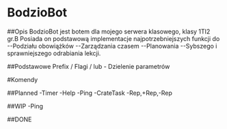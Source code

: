 # BodzioBot


##Opis
BodzioBot jest botem dla mojego serwera klasowego, klasy 1TI2 gr.B
Posiada on podstawową implementacje najpotrzebniejszych funkcji do 
--Podziału obowiążków
--Zarządzania czasem
--Planowania
--Sybszego i sprawniejszego odrabiania lekcji.

##Podstawowe
Prefix /
Flagi / lub -
Dzielenie parametrów 

#Komendy

##Planned
-Timer
-Help
-Ping
-CrateTask
-Rep,+Rep,-Rep

##WIP 
-Ping

##DONE
